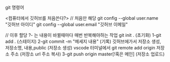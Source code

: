 git 명령어

<컴퓨터에서 깃허브를 처음쓴다?>
// 처음만 해당
git config --global user.name "깃허브 아이디"
git config --global user.email "깃허브 이메일"

// 이후 할당 ?- 는 내용이 바뀔때마다 매번 반복해야하는 작업
git init . (초기화)
1-git add . (스테이지)
2-git commit -m "메세지 내용" (기록)
깃허브에가서 저장소 생성, 저장소명, 내용,public (저장소 생성)
vscode 터미널에서 git remote add origin 저장소 주소 (저장소 url 주소 복사)
3-git push origin master[!혹은 메인] (저장소 업로드)
